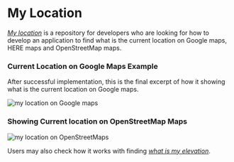 # My Location
[_My location_](https://whatmylocation.com) is a repository for developers who are looking for how to develop an application to find what is the current location on Google maps, HERE maps and OpenStreetMap maps.

### Current Location on Google Maps Example
After successful implementation, this is the final excerpt of how it showing what is the current location on Google maps.

![my location on Google maps](https://github.com/my-location/my-location/assets/145204107/e89faf1f-59aa-4104-a311-c8830040a321)

### Showing Current location on OpenStreetMap Maps

![my location on OpenStreetMaps](https://github.com/my-location/my-location/assets/145204107/79ae77a8-d064-420a-9abe-20523a2561e8)

Users may also check how it works with finding [_what is my elevation_](https://whatmylocation.com/elevation-now.html).






